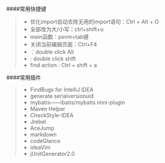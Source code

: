 ####常用快捷键
> * 优化import自动去除无用的import语句：Ctrl + Alt + O
> * 全部改为大/小写：ctrl+shift+u
> * main函数：psvm+tab键
> * 关闭当前编辑页面：Ctrl+F4
> * ：double click Alt
> * :  double click shift
> * find action :  Ctrl  + shift + a  

####常用插件
> * FindBugs for IntelliJ IDEA
> * generate serialversionuid
> * mybatis——ibatis/mybatis mini-plugin
> * Maven Helper
> * CheckStyle-IDEA
> * Jrebel
> * AceJump
> * markdown
> * codeGlance
> * ideaVim
> * jUnitGenerator2.0